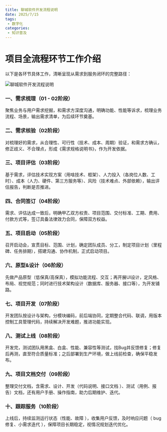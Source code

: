 ```yaml
---
title: 聊城软件开发流程说明
date: 2025/7/15
tags:
 - 数字化
categories:
 - 知识普及
---
```



# 项目全流程环节工作介绍
以下是各环节具体工作，清晰呈现从需求到服务闭环的完整路径：  

![聊城软件开发流程说明](/pic/liucheng.png)

### 一、需求梳理（01 - 02阶段）  
聚焦业务与用户需求挖掘，和需求方深度沟通，明确功能、性能等诉求，梳理业务流程、场景，输出需求清单，为后续环节奠基。  

### 二、需求核验（02阶段）  
对梳理好的需求，从合理性、可行性（技术、成本、周期）验证，和需求方确认，修正歧义、不合理点，形成《需求规格说明书》，作为开发依据。  

### 三、项目评估（03阶段）  
基于需求，评估技术实现方案（用啥技术、框架）、人力投入（各岗位人数、工时）、成本（人力、硬件、第三方服务等）、风险（技术难点、外部依赖），输出评估报告，判断是否推进。  

### 四、合同签订（04阶段）  
需求、评估达成一致后，明确甲乙双方权责、项目范围、交付标准、工期、费用、付款方式等，签订具备法律效力合同，保障双方权益。  

### 五、项目启动（05阶段）  
召开启动会，宣贯目标、范围、计划，确定团队成员、分工，制定项目计划（里程碑、任务排期），搭建沟通、协作机制，正式启动项目。  

### 六、原型&设计（06阶段）  
先做产品原型（低保真/高保真），模拟功能流程、交互；再开展UI设计，定风格、布局、视觉规范；同时进行技术架构设计（数据库、服务器、接口等），为开发铺路。  

### 七、项目开发（07阶段）  
开发团队按设计与架构，分模块编码，前后端协同，定期整合代码、联调，用版本控制工具管理代码，持续解决开发难题，推进功能实现。  

### 八、测试上线（08阶段）  
开发完，测试团队用黑盒、白盒、性能、兼容性等测试，找Bug并反馈修复；修复后再测，直至符合质量标准；之后部署到生产环境，做上线前检查，确保平稳发布。  

### 九、项目文档交付（09阶段）  
整理交付文档，含需求、设计、开发（代码说明、接口文档 ）、测试（用例、报告）文档，还有用户手册、操作指南，助力后期维护、迭代。  

### 十、跟踪服务（10阶段）  
上线后，持续监测运行状态（性能、故障 ），收集用户反馈，及时响应问题（ bug修复、小需求迭代 ），保障项目长期稳定，视情况规划迭代优化。 